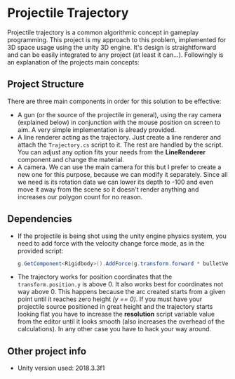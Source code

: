 # Projectile Trajectory
Projectile trajectory is a common algorithmic concept in gameplay programming. This project is my approach to this
problem, implemented for 3D space usage using the unity 3D engine. It's design is straightforward and can be
easily integrated to any project (at least it can...). Followingly is an explanation of the projects main concepts:

## Project Structure
There are three main components in order for this solution to be effective:
* A gun (or the source of the projectile in general), using the ray camera (explained below) in conjunction
    with the mouse position on screen to aim. A very simple implementation is already provided.
* A line renderer acting as the trajectory. Just create a line renderer and attach the `Trajectory.cs` script
    to it. The rest are handled by the script. You can adjust any option fits your needs from the __LineRenderer__
    component and change the material.
* A camera. We can use the main camera for this but I prefer to create a new one for this purpose, because
    we can modify it separately. Since all we need is its rotation data we can lower its depth to -100 and even move
    it away from the scene so it doesn't render anything and increases our polygon count for no reason.

## Dependencies
* If the projectile is being shot using the unity engine physics system, you need to add force with the 
    velocity change force mode, as in the provided script:
    ```C#
    g.GetComponent<Rigidbody>().AddForce(g.transform.forward * bulletVelocity, ForceMode.VelocityChange);
    ```
* The trajectory works for position coordinates that the `transform.position.y` is above 0. It also works best for coordinates
    not way above 0. This happens because the arc created starts from a given point until it reaches zero height _(y == 0)_.
    If you must have your projectile source positioned in great height and the trajectory starts looking flat you have to
    increase the **resolution** script variable value from the editor until it looks smooth (also increases the overhead of the 
    calculations). In any other case you have to hack your way around.

## Other project info
* Unity version used: 2018.3.3f1

